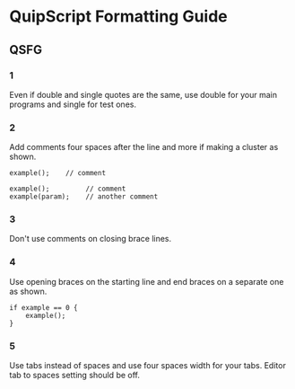 # QuipScript Formatting Guide
## QSFG

### 1

Even if double and single quotes are the same,
use double for your main programs and single for
test ones.

### 2

Add comments four spaces after the line and more
if making a cluster as shown.

```
example();    // comment
```

```
example();         // comment
example(param);    // another comment
```

### 3

Don't use comments on closing brace lines.

### 4

Use opening braces on the starting line and end
braces on a separate one as shown.

```
if example == 0 {
    example();
}
```

### 5

Use tabs instead of spaces and use four spaces
width for your tabs. Editor tab to spaces setting
should be off.
